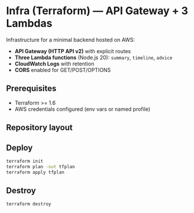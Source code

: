# Infra (Terraform) — API Gateway + 3 Lambdas

Infrastructure for a minimal backend hosted on AWS:
- **API Gateway (HTTP API v2)** with explicit routes
- **Three Lambda functions** (Node.js 20): `summary`, `timeline`, `advice`
- **CloudWatch Logs** with retention
- **CORS** enabled for GET/POST/OPTIONS

## Prerequisites
- Terraform >= 1.6
- AWS credentials configured (env vars or named profile)

## Repository layout


## Deploy
```bash
terraform init
terraform plan -out tfplan
terraform apply tfplan
```

## Destroy 
```terraform destroy```